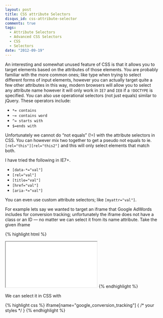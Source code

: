 ```yaml
---
layout: post
title: CSS attribute Selectors
disqus_id: css-attribute-selector
comments: true
tags:
  - Attribute Selectors
  - Advanced CSS Selectors
  - CSS
  - Selectors
date: "2012-09-19"
---
```


An interesting and somewhat unused feature of CSS is that it allows you to target elements based on the attributes of those elements. You are probably familiar with the more common ones; like type when trying to select different forms of input elements, however you can actually target quite a few other attributes in this way, modern browsers will allow you to select any attribute name however it will only work in `IE7` and `IE8` if a `!DOCTYPE` is specified. You can also use operational selectors (not just equals) similar to jQuery. These operators include:

  - `*= contains`
  - `~= contains word`
  - `^= starts with`
  - `$=ends with`

Unfortunately we cannot do “not equals” (!=) with the attribute selectors in CSS. You can however mix two together to get a pseudo not equals to ie. `[rel="this"][rel="this2"]` and this will only select elements that match both.

I have tried the following in IE7+.

  - `[data-*="val"]`
  - `[rel="val"]`
  - `[title="val"]`
  - `[href="val"]`
  - `[aria-*="val"]`

You can even use custom attribute selectors; like `[myattr="val"]`.

For example lets say we wanted to target an iframe that Google AdWords includes for conversion tracking; unfortunately the iframe does not have a class or an ID — no matter we can select it from its name attribute. Take the given iframe

{% highlight html %}
<iframe name="google_conversion_tracking" src="..."></iframe>
{% endhighlight %}

We can select it in CSS with

{% highlight css %}
iframe[name="google_conversion_tracking"] {
  /* your styles */
}
{% endhighlight %}
